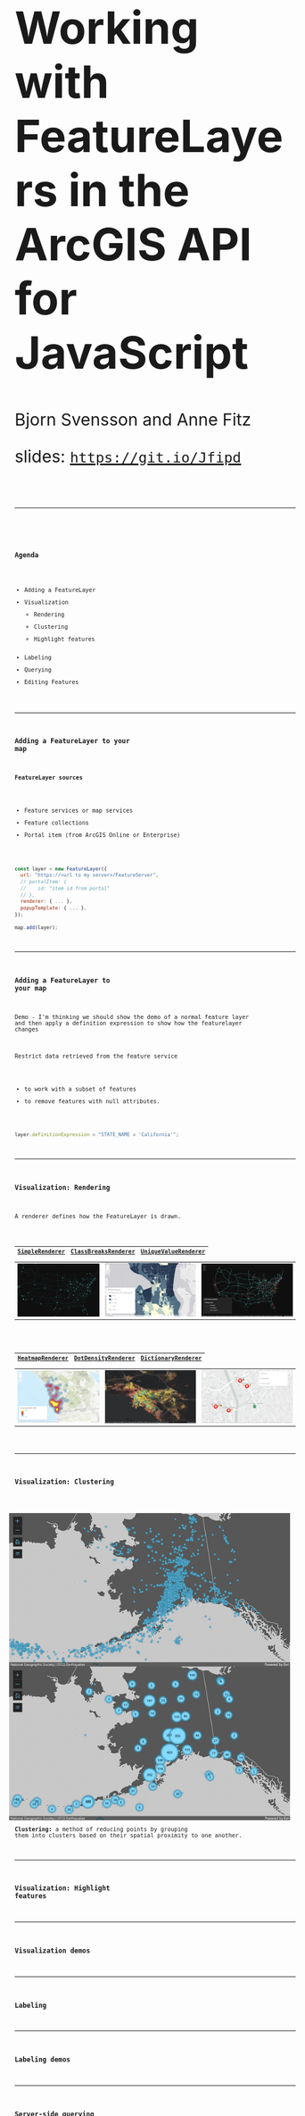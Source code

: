 <!-- .slide: data-background="../reveal.js/img/bg-1.png" -->
<!-- .slide: class="title" -->
</br></br>
<h1 style="text-align: left; font-size: 80px;">Working with FeatureLayers in the ArcGIS API for JavaScript</h1>
<p style="text-align: left; font-size: 30px;">Bjorn Svensson and Anne Fitz</p>
<p style="text-align: left; font-size: 30px;">slides: <a href="https://git.io/Jfipd"><code>https://git.io/Jfipd<code></a></p>

----
<!-- .slide: data-background="../reveal.js/img/bg-3.png" -->
### Agenda

- Adding a FeatureLayer
- Visualization
  - Rendering
  - Clustering
  - Highlight features
- Labeling
- Querying
- Editing Features

----

### Adding a FeatureLayer to your map

**FeatureLayer sources**

- Feature services or map services
- Feature collections
- Portal item (from ArcGIS Online or Enterprise)

```js
const layer = new FeatureLayer({
  url: "https://<url to my server>/FeatureServer",
  // portalItem: {
  //    id: "item id from portal"
  // },
  renderer: { ... },
  popupTemplate: { ... },
});

map.add(layer);
```

----

### Adding a FeatureLayer to your map

Demo - I'm thinking we should show the demo of a normal feature layer and then apply a definition expression to show how the featurelayer changes

Restrict data retrieved from the feature service

- to work with a subset of features
- to remove features with null attributes.

```js
layer.definitionExpression = "STATE_NAME = 'California'";
```

----

### Visualization: Rendering

A renderer defines how the FeatureLayer is drawn.

|[SimpleRenderer](https://developers.arcgis.com/javascript/latest/api-reference/esri-renderers-SimpleRenderer.html)| [ClassBreaksRenderer](https://developers.arcgis.com/javascript/latest/api-reference/esri-renderers-ClassBreaksRenderer.html)| [UniqueValueRenderer](https://developers.arcgis.com/javascript/latest/api-reference/esri-renderers-UniqueValueRenderer.html) |
|----------|----------|----------|
| [![SimpleRenderer](Images/simple-renderer.png)](https://developers.arcgis.com/javascript/latest/sample-code/visualization-location-simple/index.html) | [![ClassBreaksRenderer](Images/classbreaks-renderer.png)](https://developers.arcgis.com/javascript/latest/sample-code/visualization-classbreaks/index.html) | [![UniqueValueRenderer](Images/uniquevalue-renderer.png)](https://developers.arcgis.com/javascript/latest/sample-code/visualization-location-types/index.html) |

| [HeatmapRenderer](https://developers.arcgis.com/javascript/latest/api-reference/esri-renderers-HeatmapRenderer.html) | [DotDensityRenderer](https://developers.arcgis.com/javascript/latest/api-reference/esri-renderers-DotDensityRenderer.html) | [DictionaryRenderer](https://developers.arcgis.com/javascript/latest/api-reference/esri-renderers-DictionaryRenderer.html) |
|----------|----------|----------|
| [![HeatmapRenderer](Images/heatmap-renderer.png)](https://developers.arcgis.com/javascript/latest/sample-code/visualization-heatmap-scale/index.html) | [![DotDensityRenderer](Images/dotdensity-renderer.png)](https://developers.arcgis.com/javascript/latest/sample-code/visualization-dot-density/index.html) | [![DictionaryRenderer](Images/dictionary-renderer.png)](https://developers.arcgis.com/javascript/latest/sample-code/visualization-dictionary/index.html) |

----

### Visualization: Clustering

<img src="Images/clustering.png" style="float:right; margin: 10px;"></img>

**Clustering:** a method of reducing points by grouping them into clusters based on their spatial proximity to one another.

----

### Visualization: Highlight features

----

### Visualization demos

----

### Labeling

----

### Labeling demos

----

### Server-side querying

----

### Client-side querying

----

### Querying demos

----

### Editing

----

### Editing demos

----
